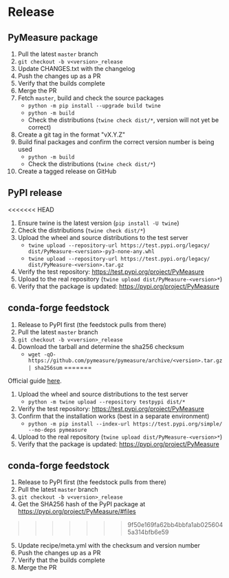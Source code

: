 # Release

## PyMeasure package

1. Pull the latest `master` branch
2. `git checkout -b v<version>_release`
3. Update CHANGES.txt with the changelog
4. Push the changes up as a PR
5. Verify that the builds complete
6. Merge the PR
7. Fetch `master`, build and check the source packages
    - `python -m pip install --upgrade build twine`
    - `python -m build`
    - Check the distributions (`twine check dist/*`, version will not yet be correct)
8. Create a git tag in the format "vX.Y.Z"
9. Build final packages and confirm the correct version number is being used
    - `python -m build`
    - Check the distributions (`twine check dist/*`)
10. Create a tagged release on GitHub

## PyPI release
<<<<<<< HEAD

1. Ensure twine is the latest version (`pip install -U twine`)
2. Check the distributions (`twine check dist/*`)
3. Upload the wheel and source distributions to the test server
    - `twine upload --repository-url https://test.pypi.org/legacy/ dist/PyMeasure-<version>-py3-none-any.whl`
    - `twine upload --repository-url https://test.pypi.org/legacy/ dist/PyMeasure-<version>.tar.gz`
4. Verify the test repository: https://test.pypi.org/project/PyMeasure
5. Upload to the real repository (`twine upload dist/PyMeasure-<version>*`)
6. Verify that the package is updated: https://pypi.org/project/PyMeasure

## conda-forge feedstock

1. Release to PyPI first (the feedstock pulls from there)
2. Pull the latest `master` branch
3. `git checkout -b v<version>_release`
4. Download the tarball and determine the sha256 checksum
    - `wget -qO- https://github.com/pymeasure/pymeasure/archive/<version>.tar.gz | sha256sum`
=======

Official guide [here](https://packaging.python.org/en/latest/tutorials/packaging-projects/).

1. Upload the wheel and source distributions to the test server
    - `python -m twine upload --repository testpypi dist/*`
2. Verify the test repository: https://test.pypi.org/project/PyMeasure
3. Confirm that the installation works (best in a separate environment)
    - `python -m pip install --index-url https://test.pypi.org/simple/ --no-deps pymeasure`
4. Upload to the real repository (`twine upload dist/PyMeasure-<version>*`)
5. Verify that the package is updated: https://pypi.org/project/PyMeasure

## conda-forge feedstock

1. Release to PyPI first (the feedstock pulls from there)
2. Pull the latest `master` branch
3. `git checkout -b v<version>_release`
4. Get the SHA256 hash of the PyPI package at https://pypi.org/project/PyMeasure/#files
>>>>>>> 9f50e169fa62bb4bbfa1ab0256045a314bfb6e59
5. Update recipe/meta.yml with the checksum and version number
6. Push the changes up as a PR
7. Verify that the builds complete
8. Merge the PR
